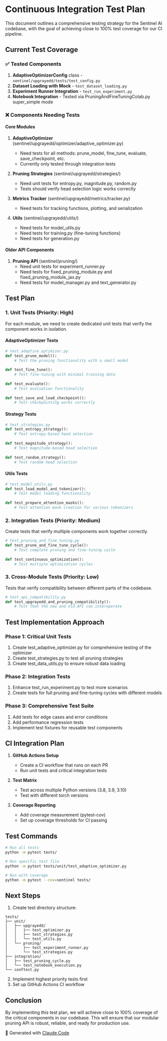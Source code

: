 # Continuous Integration Test Plan

This document outlines a comprehensive testing strategy for the Sentinel AI codebase, with the goal of achieving close to 100% test coverage for our CI pipeline.

## Current Test Coverage

### ✅ Tested Components
1. **AdaptiveOptimizerConfig** class - `sentinel/upgrayedd/tests/test_config.py`
2. **Dataset Loading with Mock** - `test_dataset_loading.py` 
3. **Experiment Runner Integration** - `test_run_experiment.py`
4. **Notebook Integration** - Tested via PruningAndFineTuningColab.py super_simple mode

### ❌ Components Needing Tests

#### Core Modules
1. **AdaptiveOptimizer** (sentinel/upgrayedd/optimizer/adaptive_optimizer.py)
   - Need tests for all methods: prune_model, fine_tune, evaluate, save_checkpoint, etc.
   - Currently only tested through integration tests

2. **Pruning Strategies** (sentinel/upgrayedd/strategies/)
   - Need unit tests for entropy.py, magnitude.py, random.py
   - Tests should verify head selection logic works correctly

3. **Metrics Tracker** (sentinel/upgrayedd/metrics/tracker.py)
   - Need tests for tracking functions, plotting, and serialization

4. **Utils** (sentinel/upgrayedd/utils/)
   - Need tests for model_utils.py
   - Need tests for training.py (fine-tuning functions)
   - Need tests for generation.py

#### Older API Components
1. **Pruning API** (sentinel/pruning/)
   - Need unit tests for experiment_runner.py
   - Need tests for fixed_pruning_module.py and fixed_pruning_module_jax.py
   - Need tests for model_manager.py and text_generator.py

## Test Plan

### 1. Unit Tests (Priority: High)
For each module, we need to create dedicated unit tests that verify the component works in isolation.

#### AdaptiveOptimizer Tests
```python
# test_adaptive_optimizer.py
def test_prune_model():
    # Test the pruning functionality with a small model
    
def test_fine_tune():
    # Test fine-tuning with minimal training data
    
def test_evaluate():
    # Test evaluation functionality
    
def test_save_and_load_checkpoint():
    # Test checkpointing works correctly
```

#### Strategy Tests
```python
# test_strategies.py
def test_entropy_strategy():
    # Test entropy-based head selection
    
def test_magnitude_strategy():
    # Test magnitude-based head selection
    
def test_random_strategy():
    # Test random head selection
```

#### Utils Tests
```python
# test_model_utils.py
def test_load_model_and_tokenizer():
    # Test model loading functionality
    
def test_prepare_attention_masks():
    # Test attention mask creation for various tokenizers
```

### 2. Integration Tests (Priority: Medium)
Create tests that verify multiple components work together correctly.

```python
# test_pruning_and_fine_tuning.py
def test_prune_and_fine_tune_cycle():
    # Test complete pruning and fine-tuning cycle
    
def test_continuous_optimization():
    # Test multiple optimization cycles
```

### 3. Cross-Module Tests (Priority: Low)
Tests that verify compatibility between different parts of the codebase.

```python
# test_api_compatibility.py
def test_upgrayedd_and_pruning_compatibility():
    # Test that the new and old API can interoperate
```

## Test Implementation Approach

### Phase 1: Critical Unit Tests
1. Create test_adaptive_optimizer.py for comprehensive testing of the optimizer
2. Create test_strategies.py to test all pruning strategies
3. Create test_data_utils.py to ensure robust data loading

### Phase 2: Integration Tests
1. Enhance test_run_experiment.py to test more scenarios
2. Create tests for full pruning and fine-tuning cycles with different models

### Phase 3: Comprehensive Test Suite
1. Add tests for edge cases and error conditions
2. Add performance regression tests
3. Implement test fixtures for reusable test components

## CI Integration Plan

1. **GitHub Actions Setup**
   - Create a CI workflow that runs on each PR
   - Run unit tests and critical integration tests

2. **Test Matrix**
   - Test across multiple Python versions (3.8, 3.9, 3.10)
   - Test with different torch versions

3. **Coverage Reporting**
   - Add coverage measurement (pytest-cov)
   - Set up coverage thresholds for CI passing

## Test Commands

```bash
# Run all tests
python -m pytest tests/

# Run specific test file
python -m pytest tests/unit/test_adaptive_optimizer.py

# Run with coverage
python -m pytest --cov=sentinel tests/
```

## Next Steps

1. Create test directory structure:
```
tests/
├── unit/
│   ├── upgrayedd/
│   │   ├── test_optimizer.py
│   │   ├── test_strategies.py
│   │   └── test_utils.py
│   └── pruning/
│       ├── test_experiment_runner.py
│       └── test_strategies.py
├── integration/
│   ├── test_pruning_cycle.py
│   └── test_notebook_execution.py
└── conftest.py
```

2. Implement highest priority tests first
3. Set up GitHub Actions CI workflow

## Conclusion

By implementing this test plan, we will achieve close to 100% coverage of the critical components in our codebase. This will ensure that our modular pruning API is robust, reliable, and ready for production use.

🤖 Generated with [Claude Code](https://claude.ai/code)